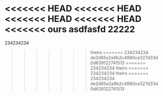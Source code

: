 <<<<<<< HEAD
<<<<<<< HEAD
<<<<<<< HEAD
<<<<<<< HEAD
<<<<<<< ours
asdfasfd
22222
=======
234234234
>>>>>>> theirs
=======
234234234
>>>>>>> de2d65e2a9b2c4880ce327d33d0d639122741513
=======
234234234
>>>>>>> theirs
=======
234234234
>>>>>>> theirs
=======
234234234
>>>>>>> de2d65e2a9b2c4880ce327d33d0d639122741513

